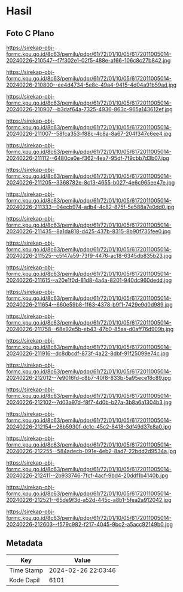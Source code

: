 # Hasil

## Foto C Plano

https://sirekap-obj-formc.kpu.go.id/8c63/pemilu/pdpr/61/72/01/10/05/6172011005014-20240226-210547--f7f302e1-02f5-488e-af66-106c8c27b842.jpg

https://sirekap-obj-formc.kpu.go.id/8c63/pemilu/pdpr/61/72/01/10/05/6172011005014-20240226-210800--ee4d4734-5e8c-49a4-9415-4d04a91b59ad.jpg

https://sirekap-obj-formc.kpu.go.id/8c63/pemilu/pdpr/61/72/01/10/05/6172011005014-20240226-210907--b3daf64a-7325-4936-863c-965a143612ef.jpg

https://sirekap-obj-formc.kpu.go.id/8c63/pemilu/pdpr/61/72/01/10/05/6172011005014-20240226-211007--58fca353-f88c-4c8a-8a67-204f347c6ee4.jpg

https://sirekap-obj-formc.kpu.go.id/8c63/pemilu/pdpr/61/72/01/10/05/6172011005014-20240226-211112--6480ce0e-f362-4ea7-95df-7f9cbb7d3b07.jpg

https://sirekap-obj-formc.kpu.go.id/8c63/pemilu/pdpr/61/72/01/10/05/6172011005014-20240226-211205--3368782e-8c13-4655-b027-4e6c965ee47e.jpg

https://sirekap-obj-formc.kpu.go.id/8c63/pemilu/pdpr/61/72/01/10/05/6172011005014-20240226-211333--04ecb974-adb4-4c82-875f-5e588a7e0dd0.jpg

https://sirekap-obj-formc.kpu.go.id/8c63/pemilu/pdpr/61/72/01/10/05/6172011005014-20240226-211435--8a1da818-d425-437b-8315-8b90f735fee0.jpg

https://sirekap-obj-formc.kpu.go.id/8c63/pemilu/pdpr/61/72/01/10/05/6172011005014-20240226-211525--c5f47a59-73f9-4476-ac18-6345db835b23.jpg

https://sirekap-obj-formc.kpu.go.id/8c63/pemilu/pdpr/61/72/01/10/05/6172011005014-20240226-211615--a20e1f0d-81d8-4a4a-8201-940dc960dedd.jpg

https://sirekap-obj-formc.kpu.go.id/8c63/pemilu/pdpr/61/72/01/10/05/6172011005014-20240226-211654--660e59b8-1f63-4378-b9f1-7429e9d0d989.jpg

https://sirekap-obj-formc.kpu.go.id/8c63/pemilu/pdpr/61/72/01/10/05/6172011005014-20240226-211758--68e92e5b-eb43-47b0-85aa-d0aff76d909b.jpg

https://sirekap-obj-formc.kpu.go.id/8c63/pemilu/pdpr/61/72/01/10/05/6172011005014-20240226-211916--dc8dbcdf-873f-4a22-8dbf-91f25099e74c.jpg

https://sirekap-obj-formc.kpu.go.id/8c63/pemilu/pdpr/61/72/01/10/05/6172011005014-20240226-212012--7e9016fd-c8b7-40f8-833b-5a95ece18c89.jpg

https://sirekap-obj-formc.kpu.go.id/8c63/pemilu/pdpr/61/72/01/10/05/6172011005014-20240226-212102--7d03a97d-f8f7-4d0b-b27a-3b8a6a1304b3.jpg

https://sirekap-obj-formc.kpu.go.id/8c63/pemilu/pdpr/61/72/01/10/05/6172011005014-20240226-212154--28b5930f-dc1c-45c2-8418-3df49d37c8a0.jpg

https://sirekap-obj-formc.kpu.go.id/8c63/pemilu/pdpr/61/72/01/10/05/6172011005014-20240226-212255--584adecb-091e-4eb2-8ad7-22bdd2d9534a.jpg

https://sirekap-obj-formc.kpu.go.id/8c63/pemilu/pdpr/61/72/01/10/05/6172011005014-20240226-212411--2b933746-7fcf-4acf-9bd4-20ddf1b4140b.jpg

https://sirekap-obj-formc.kpu.go.id/8c63/pemilu/pdpr/61/72/01/10/05/6172011005014-20240226-212521--65de9f3d-a52d-445c-a8b1-5fea2a912042.jpg

https://sirekap-obj-formc.kpu.go.id/8c63/pemilu/pdpr/61/72/01/10/05/6172011005014-20240226-212603--f579c982-f217-4045-9bc2-a5acc92149b0.jpg


## Metadata

| Key        | Value               |
| ---------- | ------------------- |
| Time Stamp | 2024-02-26 22:03:46 |
| Kode Dapil | 6101                |



